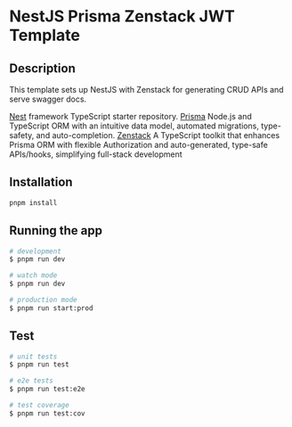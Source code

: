# NestJS Prisma Zenstack JWT Template

## Description

This template sets up NestJS with Zenstack for generating CRUD APIs and serve swagger docs.

[Nest](https://github.com/nestjs/nest) framework TypeScript starter repository.
[Prisma](https://www.prisma.io/) Node.js and TypeScript ORM with an intuitive data model, automated migrations, type-safety, and auto-completion.
[Zenstack](https://www.zenstackhq.com/) A TypeScript toolkit that enhances Prisma ORM with flexible Authorization and auto-generated, type-safe APIs/hooks, simplifying full-stack development

## Installation

```bash
pnpm install
```

## Running the app

```bash
# development
$ pnpm run dev

# watch mode
$ pnpm run dev

# production mode
$ pnpm run start:prod
```

## Test

```bash
# unit tests
$ pnpm run test

# e2e tests
$ pnpm run test:e2e

# test coverage
$ pnpm run test:cov
```
